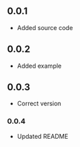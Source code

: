 ## 0.0.1

- Added source code

## 0.0.2

- Added example

## 0.0.3

- Correct version

### 0.0.4

- Updated README
